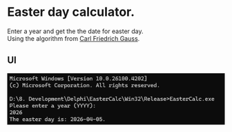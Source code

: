 # Easter day calculator.
Enter a year and get the the date for easter day.\
Using the algorithm from [Carl Friedrich Gauss](https://en.wikipedia.org/wiki/Carl_Friedrich_Gauss).

## UI
![Easter day calculator interface!](/assets/Screenshot.png "Easter day calculator")

